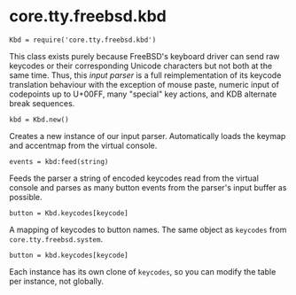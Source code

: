 # core.tty.freebsd.kbd

    Kbd = require('core.tty.freebsd.kbd')

This class exists purely because FreeBSD's keyboard driver can send raw keycodes
or their corresponding Unicode characters but not both at the same time. Thus,
this *input parser* is a full reimplementation of its keycode translation
behaviour with the exception of mouse paste, numeric input of codepoints up to
U+00FF, many "special" key actions, and KDB alternate break sequences.

    kbd = Kbd.new()

Creates a new instance of our input parser. Automatically loads the keymap and
accentmap from the virtual console.

    events = kbd:feed(string)

Feeds the parser a string of encoded keycodes read from the virtual console and
parses as many button events from the parser's input buffer as possible.

    button = Kbd.keycodes[keycode]

A mapping of keycodes to button names. The same object as `keycodes` from
`core.tty.freebsd.system`.

    button = kbd.keycodes[keycode]

Each instance has its own clone of `keycodes`, so you can modify the table per
instance, not globally.

